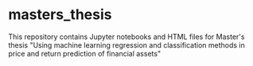 # masters_thesis
This repository contains Jupyter notebooks and HTML files for Master's thesis "Using machine learning regression and classification methods in price and return prediction of financial assets"
